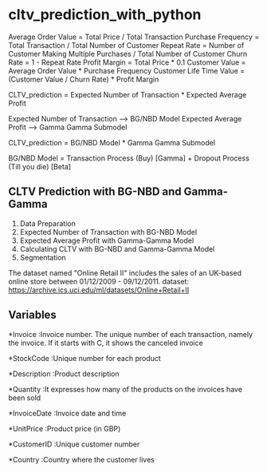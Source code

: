 # cltv_prediction_with_python

Average Order Value = Total Price / Total Transaction
Purchase Frequency = Total Transaction / Total Number of Customer
Repeat Rate = Number of Customer Making Multiple Purchases / Total Number of Customer
Churn Rate = 1 - Repeat Rate
Profit Margin = Total Price * 0.1
Customer Value = Average Order Value * Purchase Frequency
Customer Life Time Value = (Customer Value / Churn Rate) * Profit Margin

CLTV_prediction = Expected Number of Transaction * Expected Average Profit

Expected Number of Transaction    --> BG/NBD Model
Expected Average Profit           --> Gamma Gamma Submodel

CLTV_prediction = BG/NBD Model * Gamma Gamma Submodel

BG/NBD Model = Transaction Process (Buy) [Gamma] + Dropout Process (Till you die) [Beta]

## CLTV Prediction with BG-NBD and Gamma-Gamma

1. Data Preparation
2. Expected Number of Transaction with BG-NBD Model
3. Expected Average Profit with Gamma-Gamma Model
4. Calculating CLTV with BG-NBD and Gamma-Gamma Model
5. Segmentation

The dataset named "Online Retail II" includes the sales of an UK-based online store between 01/12/2009 - 09/12/2011.
dataset: https://archive.ics.uci.edu/ml/datasets/Online+Retail+II

## Variables

*Invoice       :Invoice number. The unique number of each transaction, namely the invoice. If it starts with C, it shows the canceled invoice

*StockCode     :Unique number for each product

*Description   :Product description

*Quantity      :It expresses how many of the products on the invoices have been sold

*InvoiceDate   :Invoice date and time

*UnitPrice     :Product price (in GBP)

*CustomerID    :Unique customer number

*Country       :Country where the customer lives

